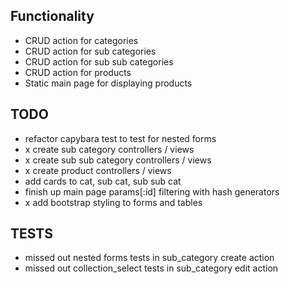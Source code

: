 ## Functionality

* CRUD action for categories
* CRUD action for sub categories
* CRUD action for sub sub categories
* CRUD action for products
* Static main page for displaying products

## TODO

* refactor capybara test to test for nested forms
* x create sub category controllers / views
* x create sub sub category controllers / views
* x create product controllers / views
* add cards to cat, sub cat, sub sub cat
* finish up main page params[:id] filtering with hash generators
* x add bootstrap styling to forms and tables

## TESTS

* missed out nested forms tests in sub_category create action
* missed out collection_select tests in sub_category edit action
